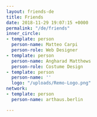 ```yaml
---
layout: friends-de
title: Friends
date: 2018-11-29 19:07:15 +0000
permalink: "/de/friends"
inner_circle:
- template: person
  person-name: Matteo Carpi
  person-role: Web Designer
- template: person
  person-name: Angharad Matthews
  person-role: Costume Design
- template: person
  person-name: ''
  logo: "/uploads/Remo-Logo.png"
network:
- template: person
  person-name: arthaus.berlin

---
```

